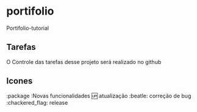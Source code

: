 # portifolio
Portifolio-tutorial

## Tarefas
O Controle das tarefas desse projeto será realizado no github

## Icones
:package :Novas funcionalidades
:up: atualização
:beatle: correção de bug
:chackered_flag: release
